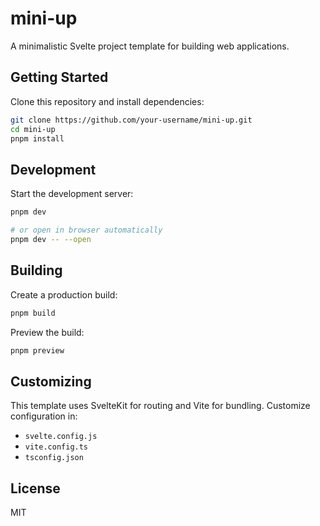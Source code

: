 # mini-up

A minimalistic Svelte project template for building web applications.

## Getting Started

Clone this repository and install dependencies:

```bash
git clone https://github.com/your-username/mini-up.git
cd mini-up
pnpm install
```

## Development

Start the development server:

```bash
pnpm dev

# or open in browser automatically
pnpm dev -- --open
```

## Building

Create a production build:

```bash
pnpm build
```

Preview the build:

```bash
pnpm preview
```

## Customizing

This template uses SvelteKit for routing and Vite for bundling. Customize configuration in:
- `svelte.config.js`
- `vite.config.ts`
- `tsconfig.json`

## License

MIT